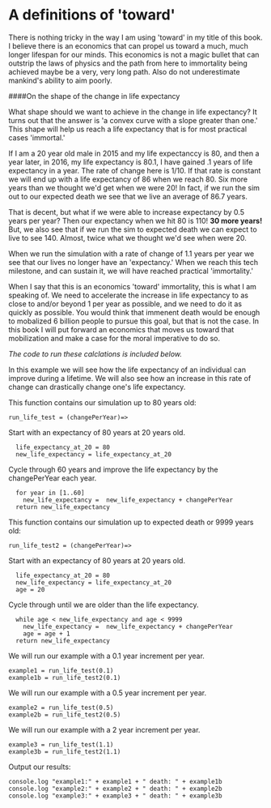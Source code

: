 # A definitions of 'toward'

There is nothing tricky in the way I am using 'toward' in my title of this book.  I believe there is an economics that can propel us toward a much, much longer lifespan for our minds.  This economics is not a magic bullet that can outstrip the laws of physics and the path from here to immortality being achieved maybe be a very, very long path. Also do not underestimate mankind's ability to aim poorly.

####On the shape of the change in life expectancy

What shape should we want to achieve in the change in life expectancy?  It turns out that the answer is 'a convex curve with a slope greater than one.'  This shape will help us reach a life expectancy that is for most practical cases 'immortal.'

If I am a 20 year old male in 2015 and my life expectanccy is 80, and then a year later, in 2016, my life expectancy is 80.1, I have gained .1 years of life expectancy in a year.  The rate of change here is 1/10.  If that rate is constant we will end up with a life expectancy of 86 when we reach 80.  Six more years than we thought we'd get when we were 20! In fact, if we run the sim out to our expected death we see that we live an average of 86.7 years.

That is decent, but what if we were able to increase expectancy by 0.5 years per year?  Then our expectancy when we hit 80 is 110!  **30 more years!** But, we also see that if we run the sim to expected death we can expect to live to see 140.  Almost, twice what we thought we'd see when were 20.

When we run the simulation with a rate of change of 1.1 years per year we see that our lives no longer have an 'expectancy.'  When we reach this tech milestone, and can sustain it, we will have reached practical 'immortality.'

When I say that this is an economics 'toward' immortality, this is what I am speaking of.  We need to accelerate the increase in life expectancy to as close to and/or beyond 1 per year as possible, and we need to do it as quickly as possible.  You would think that immenent death would be enough to mobalized 6 billion people to pursue this goal, but that is not the case. In this book I will put forward an economics that moves us toward that mobilization and make a case for the moral imperative to do so.

*The code to run these calclations is included below.*

In this example we will see how the life expectancy of an individual can improve during a lifetime.
We will also see how an increase in this rate of change can drastically change one's life expectancy.

This function contains our simulation up to 80 years old:

    run_life_test = (changePerYear)=>

Start with an expectancy of 80 years at 20 years old.

      life_expectancy_at_20 = 80
      new_life_expectancy = life_expectancy_at_20

Cycle through 60 years and improve the life expectancy by the changePerYear each year.

      for year in [1..60]
        new_life_expectancy =  new_life_expectancy + changePerYear
      return new_life_expectancy

This function contains our simulation up to expected death or 9999 years old:

    run_life_test2 = (changePerYear)=>

Start with an expectancy of 80 years at 20 years old.

      life_expectancy_at_20 = 80
      new_life_expectancy = life_expectancy_at_20
      age = 20

Cycle through until we are older than the life expectancy.

      while age < new_life_expectancy and age < 9999
        new_life_expectancy =  new_life_expectancy + changePerYear
        age = age + 1
      return new_life_expectancy

We will run our example with a 0.1 year increment per year.

    example1 = run_life_test(0.1)
    example1b = run_life_test2(0.1)

We will run our example with a 0.5 year increment per year.

    example2 = run_life_test(0.5)
    example2b = run_life_test2(0.5)

We will run our example with a 2 year increment per year.

    example3 = run_life_test(1.1)
    example3b = run_life_test2(1.1)

Output our results:

    console.log "example1:" + example1 + " death: " + example1b
    console.log "example2:" + example2 + " death: " + example2b
    console.log "example3:" + example3 + " death: " + example3b




